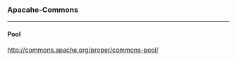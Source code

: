 ### Apacahe-Commons
---

#### Pool
http://commons.apache.org/proper/commons-pool/

#### 

#### 

#### 

#### 

#### 

#### 

#### 

#### 

#### 

#### 

#### 

#### 

#### 

#### 

#### 

#### 

#### 

#### 

#### 

#### 

#### 

#### 

#### 

#### 


```
```



